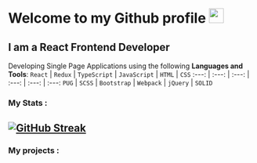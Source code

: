# Welcome to my Github profile <img src="https://media.giphy.com/media/hvRJCLFzcasrR4ia7z/giphy.gif" width="30px"/>
## I am a React Frontend Developer
Developing Single Page Applications using the following **Languages and Tools**:
 `React` | `Redux` | `TypeScript` | `JavaScript` | `HTML` | `CSS`
 :---: | :---: | :---: | :---: | :---: | :---:
 `PUG` | `SCSS` | `Bootstrap` | `Webpack` | `jQuery` | `SOLID`

 ### My Stats :
[![GitHub Streak](https://github-readme-streak-stats.herokuapp.com?user=Stepan-Suprunov&theme=highcontrast&mode=weekly&card_width=533&card_height=170)](https://git.io/streak-stats)
---
### My projects :
